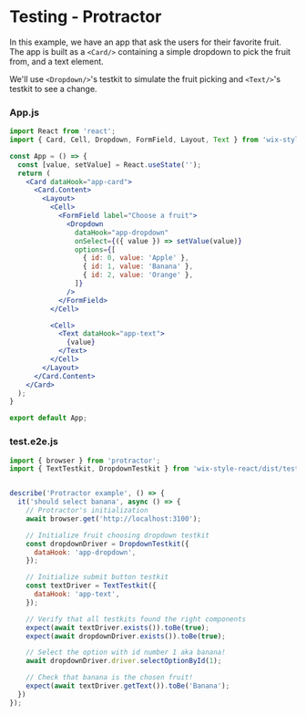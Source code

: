 # Testing - Protractor

In this example, we have an app that ask the users for their favorite fruit.
The app is built as a `<Card/>` containing a simple dropdown to pick the fruit from, and a text element.

We'll use `<Dropdown/>`'s testkit to simulate the fruit picking and `<Text/>`'s testkit to see a change.

### App.js
```jsx
import React from 'react';
import { Card, Cell, Dropdown, FormField, Layout, Text } from 'wix-style-react';

const App = () => {
  const [value, setValue] = React.useState('');
  return (
    <Card dataHook="app-card">
      <Card.Content>
        <Layout>
          <Cell>
            <FormField label="Choose a fruit">
              <Dropdown
                dataHook="app-dropdown"
                onSelect={({ value }) => setValue(value)}
                options={[
                  { id: 0, value: 'Apple' },
                  { id: 1, value: 'Banana' },
                  { id: 2, value: 'Orange' },
                ]}
              />
            </FormField>
          </Cell>

          <Cell>
            <Text dataHook="app-text">
              {value}
            </Text>
          </Cell>
        </Layout>
      </Card.Content>
    </Card>
  );
}

export default App;
```

### test.e2e.js
```jsx
import { browser } from 'protractor';
import { TextTestkit, DropdownTestkit } from 'wix-style-react/dist/testkit/protractor';


describe('Protractor example', () => {
  it('should select banana', async () => {
    // Protractor's initialization
    await browser.get('http://localhost:3100');

    // Initialize fruit choosing dropdown testkit
    const dropdownDriver = DropdownTestkit({
      dataHook: 'app-dropdown',
    });

    // Initialize submit button testkit
    const textDriver = TextTestkit({
      dataHook: 'app-text',
    });

    // Verify that all testkits found the right components
    expect(await textDriver.exists()).toBe(true);
    expect(await dropdownDriver.exists()).toBe(true);

    // Select the option with id number 1 aka banana!
    await dropdownDriver.driver.selectOptionById(1);

    // Check that banana is the chosen fruit!
    expect(await textDriver.getText()).toBe('Banana');
  })
});
```


